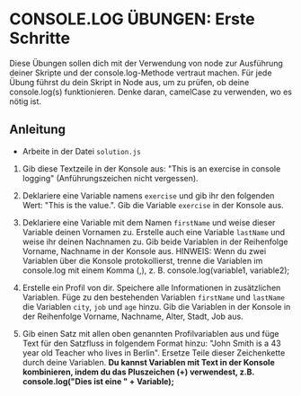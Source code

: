 # CONSOLE.LOG ÜBUNGEN: Erste Schritte

Diese Übungen sollen dich mit der Verwendung von node zur Ausführung deiner Skripte und der console.log-Methode vertraut machen. Für jede Übung führst du dein Skript in Node aus, um zu prüfen, ob deine console.log(s) funktionieren. Denke daran, camelCase zu verwenden, wo es nötig ist.

## Anleitung
- Arbeite in der Datei `solution.js`

1. Gib diese Textzeile in der Konsole aus: "This is an exercise in console logging" (Anführungszeichen nicht vergessen).

2. Deklariere eine Variable namens `exercise` und gib ihr den folgenden Wert: "This is the value.". Gib die Variable `exercise` in der Konsole aus.

3. Deklariere eine Variable mit dem Namen `firstName` und weise dieser Variable deinen Vornamen zu. Erstelle auch eine Variable `lastName` und weise ihr deinen Nachnamen zu. Gib beide Variablen in der Reihenfolge Vorname, Nachname in der Konsole aus. HINWEIS: Wenn du zwei Variablen über die Konsole protokollierst, trenne die Variablen im console.log mit einem Komma (,), z. B. console.log(variable1, variable2);

4. Erstelle ein Profil von dir. Speichere alle Informationen in zusätzlichen Variablen. Füge zu den bestehenden Variablen `firstName` und `lastName` die Variablen `city`, `job` und `age` hinzu. Gib die Variablen in der Konsole in der Reihenfolge Vorname, Nachname, Alter, Stadt, Job aus.

5. Gib einen Satz mit allen oben genannten Profilvariablen aus und füge Text für den Satzfluss in folgendem Format hinzu: "John Smith is a 43 year old Teacher who lives in Berlin". Ersetze Teile dieser Zeichenkette durch deine Variablen. **Du kannst Variablen mit Text in der Konsole kombinieren, indem du das Pluszeichen (+) verwendest, z.B. console.log("Dies ist eine " + Variable);**
